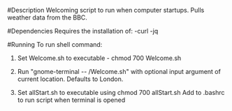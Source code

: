#Description 
Welcoming script to run when computer startups. Pulls weather data from the BBC.

#Dependencies
Requires the installation of:
-curl
-jq 

#Running
To run shell command:
1. Set Welcome.sh to executable - chmod 700 Welcome.sh
2. Run "gnome-terminal -- /Welcome.sh" with optional input argument of current location. Defaults to London.

1. Set allStart.sh to executable using chmod 700 allStart.sh
Add to .bashrc to run script when terminal is opened


